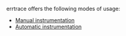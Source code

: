 errtrace offers the following modes of usage:

- [Manual instrumentation](instrument-manual.md)
- [Automatic instrumentation](instrument-auto.md)

